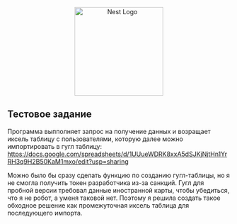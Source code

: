 <p align="center">
  <a href="http://nestjs.com/" target="blank"><img src="https://nestjs.com/img/logo-small.svg" width="200" alt="Nest Logo" /></a>
</p>

## Тестовое задание

Программа выпполняет запрос на получение данных и возращает иксель таблицу с пользователями, которую далее можно импортировать в гугл таблицу: https://docs.google.com/spreadsheets/d/1UUueWDRK8xxA5dSJKjNjtHn1YrRH3q9H2B50KaM1mxo/edit?usp=sharing

Можно было бы сразу сделать функцию по созданию гугл-таблицы, но я не смогла получить токен разработчика из-за санкций. Гугл для пробной версии требовал данные иностранной карты, чтобы убедиться, что я не робот, а уменя таковой нет. Поэтому я решила создать такое обходное решение как промежуточная иксель таблица для последующего импорта.
